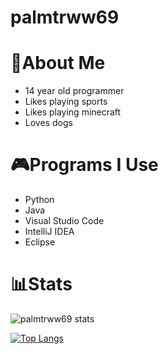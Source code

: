# palmtrww69

# 👋About Me
- 14 year old programmer 
- Likes playing sports
- Likes playing minecraft
- Loves dogs

# 🎮Programs I Use
- Python
- Java
- Visual Studio Code
- IntelliJ IDEA
- Eclipse

# 📊Stats
![palmtrww69 stats](https://github-readme-stats.vercel.app/api?username=palmtrww69&count_private=true&theme=radical)

[![Top Langs](https://github-readme-stats.vercel.app/api/top-langs/?username=palmtrww69&theme=radical)](https://github.com/anuraghazra/github-readme-stats)
